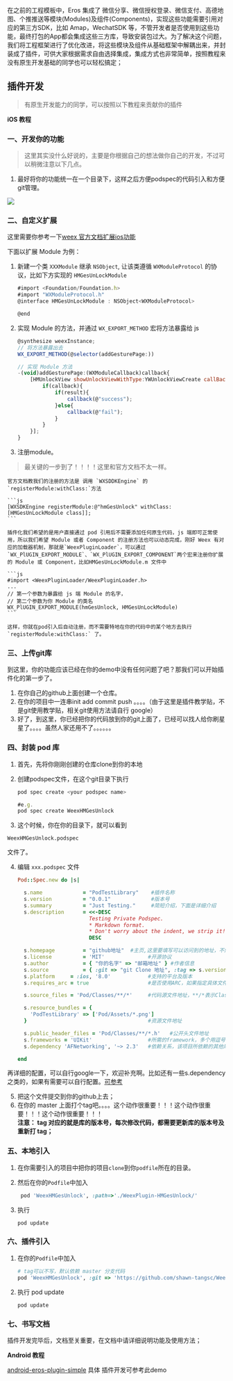 在之前的工程模板中，Eros 集成了 微信分享、微信授权登录、微信支付、高德地图、个推推送等模块(Modules)及组件(Components)，实现这些功能需要引用对应的第三方SDK，比如 Amap，WechatSDK 等，不管开发者是否使用到这些功能，最终打包的App都会集成这些三方库，导致安装包过大。为了解决这个问题，我们将工程框架进行了优化改进，将这些模块及组件从基础框架中解耦出来，并封装成了插件，可供大家根据需求自由选择集成，集成方式也非常简单，按照教程来没有原生开发基础的同学也可以轻松搞定；

## 插件开发
> 有原生开发能力的同学，可以按照以下教程来贡献你的插件

**iOS 教程**

### 一、开发你的功能
> 这里其实没什么好说的，主要是你根据自己的想法做你自己的开发，不过可以稍微注意以下几点。

1. 最好将你的功能统一在一个目录下，这样之后方便podspec的代码引入和方便git管理。

![](https://ws1.sinaimg.cn/large/006tKfTcgy1frtgmmp3ntj307k0bcaa9.jpg)

### 二、自定义扩展

这里需要你参考一下[weex 官方文档扩展ios功能](http://weex.apache.org/cn/guide/extend-ios.html)

下面以扩展 Module 为例：

1. 新建一个类 `XXXModule` 继承 `NSObject`, 让该类遵循 `WXModuleProtocol` 的协议，比如下方实现的 `HMGesUnLockModule`
	
	```js
	#import <Foundation/Foundation.h>
	#import "WXModuleProtocol.h"
	@interface HMGesUnLockModule : NSObject<WXModuleProtocol>
	
	@end
	```
	
2. 实现 Module 的方法，并通过 `WX_EXPORT_METHOD` 宏将方法暴露给 js

	```js
	@synthesize weexInstance;
	// 将方法暴露出去
	WX_EXPORT_METHOD(@selector(addGesturePage:))
	
	// 实现 Module 方法
	-(void)addGesturePage:(WXModuleCallback)callback{
	    [HMUnlockView showUnlockViewWithType:YWUnlockViewCreate callBack:^(BOOL result) {
	        if(callback){
	            if(result){
	                callback(@"success");
	            }else{
	                callback(@"fail");
	            }
	        }
	    }];
	}
	```

3. 注册module。	

 >最关键的一步到了！！！！这里和官方文档不太一样。

	官方文档教我们的注册的方法是 调用 `WXSDDKEngine` 的 `registerModule:withClass:`方法
	
	```js
	[WXSDKEngine registerModule:@"hmGesUnlock" withClass:[HMGesUnLockModule class]];
	```
	
	插件化我们希望的是用户直接通过 pod 引用后不需要添加任何原生代码，js 端即可正常使用，所以我们希望 Module 或者 Component 的注册方法也可以动态完成，刚好 Weex 有对应的加载器机制，那就是`WeexPluginLoader`，可以通过 `WX_PlUGIN_EXPORT_MODULE`、`WX_PlUGIN_EXPORT_COMPONENT`两个宏来注册你扩展的 Module 或 Component，比如HMGesUnLockModule.m 文件中
	
	```js
	#import <WeexPluginLoader/WeexPluginLoader.h>
	...
	// 第一个参数为暴露给 js 端 Module 的名字，
	// 第二个参数为你 Module 的类名
	WX_PlUGIN_EXPORT_MODULE(hmGesUnlock, HMGesUnLockModule)
	```
	
	这样，你就在pod引入后自动注册，而不需要特地在你的代码中的某个地方去执行 `registerModule:withClass:` 了。
	
### 三、上传git库
到这里，你的功能应该已经在你的demo中没有任何问题了吧？那我们可以开始插件化的第一步了。

1. 在你自己的github上面创建一个仓库。
2. 在你的项目中一连串init add commit push 。。。。（由于这里是插件教学贴，不是git使用教学贴，相关git使用方法请自行 google）
3. 好了，到这里，你已经把你的代码放到你的git上面了，已经可以找人给你刷星星了。。。。虽然人家还用不了。。。。。。


### 四、封装 pod 库

1. 首先，先将你刚刚创建的仓库clone到你的本地
2. 创建podspec文件，在这个git目录下执行
	
	```js
	pod spec create <your podspec name>
	
	#e.g.
	pod spec create WeexHMGesUnlock
	```

3. 这个时候，你在你的目录下，就可以看到
```
WeexHMGesUnlock.podspec
```
文件了。

4. 编辑 `xxx.podspec` 文件

	```ruby
	Pod::Spec.new do |s|
	
	  s.name             = "PodTestLibrary"    #插件名称
	  s.version          = "0.0.1"             #版本号
	  s.summary          = "Just Testing."     #简短介绍，下面是详细介绍
	  s.description      = <<-DESC
	                       Testing Private Podspec.
	                       * Markdown format.
	                       * Don't worry about the indent, we strip it!
	                       DESC
	
	  s.homepage         = "github地址"  #主页,这里要填写可以访问到的地址，不然验证不通过
	  s.license          = 'MIT'              #开源协议
	  s.author           = { "你的名字" => "邮箱地址" } #作者信息
	  s.source           = { :git => "git Clone 地址", :tag => s.version.to_s }      #项目地址，这里不支持ssh的地址，验证不通过，只支持HTTP和HTTPS，最好使用HTTPS
	  s.platform     = :ios, '8.0'            #支持的平台及版本
	  s.requires_arc = true                   #是否使用ARC，如果指定具体文件，则具体的问题使用ARC
	
	  s.source_files = 'Pod/Classes/**/*'     #代码源文件地址，**/*表示Classes目录及其子目录下所有文件，如果有多个目录下则用逗号分开，如果需要在项目中分组显示，这里也要做相应的设置
	
	  s.resource_bundles = {
	    'PodTestLibrary' => ['Pod/Assets/*.png']
	  }                                       #资源文件地址
	
	  s.public_header_files = 'Pod/Classes/**/*.h'   #公开头文件地址
	  s.frameworks = 'UIKit'                  #所需的framework，多个用逗号隔开
	  s.dependency 'AFNetworking', '~> 2.3'   #依赖关系，该项目所依赖的其他库，如果有多个需要填写多个s.dependency
	
	end

	```
再详细的配置，可以自行google一下，欢迎补充啊。比如还有一些s.dependency 之类的，如果有需要可以自行配置。[可参考](https://www.jianshu.com/p/f841e248bc4f)

5. 把这个文件提交到你的github上去；
6. 在你的 master 上面打个tag吧。。。。这个动作很重要！！！这个动作很重要！！！这个动作很重要！！！<br>
**注意： tag 对应的就是库的版本号，每次修改代码，都需要更新库的版本号及重新打 tag；**

### 五、本地引入

1. 在你需要引入的项目中把你的项目`clone`到你`podfile`所在的目录。
2. 然后在你的`Podfile`中加入

	```ruby
	 pod 'WeexHMGesUnlock', :path=>'./WeexPlugin-HMGesUnlock/'
	```

3. 执行

	```
	pod update 
	```


### 六、插件引入


1. 在你的`Podfile`中加入

	```ruby
	# tag可以不写，默认依赖 master 分支代码
	pod 'WeexHMGesUnlock', :git => 'https://github.com/shawn-tangsc/WeexPlugin-HMGesUnlock.git', :tag => '1.0.0'
	```


2. 执行 pod update

	```
	pod update 
	```
	
### 七、书写文档

插件开发完毕后，文档至关重要，在文档中请详细说明功能及使用方法；

**Android 教程**

[android-eros-plugin-simple](https://github.com/bmfe/android-eros-plugin-simple)
具体 插件开发可参考此demo